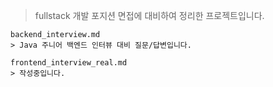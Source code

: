 > fullstack 개발 포지션 면접에 대비하여 정리한 프로젝트입니다.

    backend_interview.md
    > Java 주니어 백엔드 인터뷰 대비 질문/답변입니다.

    frontend_interview_real.md
    > 작성중입니다.
